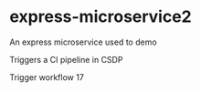 # express-microservice2
An express microservice used to demo

Triggers a CI pipeline in CSDP

Trigger workflow 17

